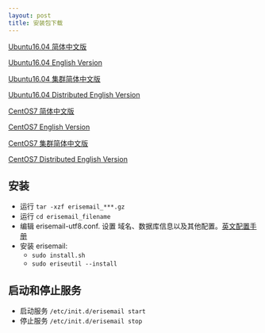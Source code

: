 ```yaml
---
layout: post
title: 安装包下载
---
```


[Ubuntu16.04 简体中文版](https://github.com/uplusware/erisemail/raw/master/ubuntu-erisemail-bin-cn-utf8-x86_64-linux-1.6.10.tar.gz)

[Ubuntu16.04 English Version](https://github.com/uplusware/erisemail/raw/master/ubuntu-erisemail-bin-en-utf8-x86_64-linux-1.6.10.tar.gz)

[Ubuntu16.04 集群简体中文版](https://github.com/uplusware/erisemail/raw/master/ubuntu-erisemail-bin-cn-utf8-x86_64-linux-1.6.10-dist.tar.gz)

[Ubuntu16.04 Distributed English Version](https://github.com/uplusware/erisemail/raw/master/ubuntu-erisemail-bin-en-utf8-x86_64-linux-1.6.10-dist.tar.gz)

[CentOS7 简体中文版](https://github.com/uplusware/erisemail/raw/master/centos7-erisemail-bin-cn-utf8-x86_64-linux-1.6.10.tar.gz)

[CentOS7 English Version](https://github.com/uplusware/erisemail/raw/master/centos7-erisemail-bin-en-utf8-x86_64-linux-1.6.10.tar.gz)

[CentOS7 集群简体中文版](https://github.com/uplusware/erisemail/raw/master/centos7-erisemail-bin-cn-utf8-x86_64-linux-1.6.10-dist.tar.gz)

[CentOS7 Distributed English Version](https://github.com/uplusware/erisemail/raw/master/centos7-erisemail-bin-en-utf8-x86_64-linux-1.6.10-dist.tar.gz)


## 安装
* 运行 `tar -xzf erisemail_***.gz`  
* 运行 `cd erisemail_filename`  
* 编辑 erisemail-utf8.conf. 设置 域名、数据库信息以及其他配置。[英文配置手册](http://erisesoft.com/2018/05/09/%E8%8B%B1%E6%96%87%E9%85%8D%E7%BD%AE%E6%89%8B%E5%86%8C.html)  
* 安装 erisemail:   
  * `sudo install.sh`  
  * `sudo eriseutil --install`  
  

## 启动和停止服务
* 启动服务 `/etc/init.d/erisemail start`  
* 停止服务 `/etc/init.d/erisemail stop`  
